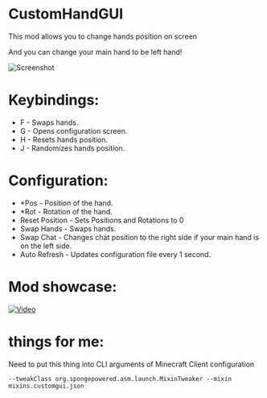 # CustomHandGUI
This mod allows you to change hands position on screen

And you can change your main hand to be left hand!

![Screenshot](https://i.imgur.com/nyn4zW9.png)

# Keybindings:

* F - Swaps hands.
* G - Opens configuration screen.
* H - Resets hands position.
* J - Randomizes hands position.


# Configuration:

* *Pos - Position of the hand.
* *Rot - Rotation of the hand.
* Reset Position - Sets Positions and Rotations to 0
* Swap Hands - Swaps hands.
* Swap Chat - Changes chat position to the right side if your main hand is on the left side.
* Auto Refresh - Updates configuration file every 1 second.

# Mod showcase:
[![Video](https://img.youtube.com/vi/MHhldftIvxU/0.jpg)](https://www.youtube.com/watch?v=MHhldftIvxU)

# things for me:
Need to put this thing into CLI arguments of Minecraft Client configuration
```
--tweakClass org.spongepowered.asm.launch.MixinTweaker --mixin mixins.customgui.json
```